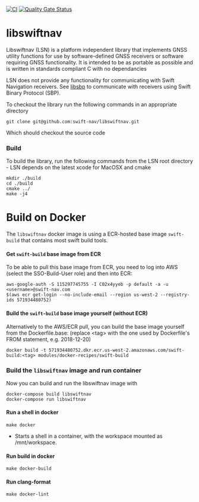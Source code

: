 [![CI](https://github.com/swift-nav/libswiftnav/actions/workflows/ci.yaml/badge.svg)](https://github.com/swift-nav/libswiftnav/actions/workflows/ci.yaml)
[![Quality Gate Status](https://sonarcloud.io/api/project_badges/measure?project=swift-nav_libswiftnav&metric=alert_status)](https://sonarcloud.io/dashboard?id=swift-nav_libswiftnav)


libswiftnav
===========

Libswiftnav (LSN) is a platform independent library that implements GNSS utility functions for use by software-defined GNSS receivers or software requiring GNSS functionality. It is intended to be as portable as possible and is written in standards compliant C with no dependancies

LSN does not provide any functionality for communicating with Swift Navigation receivers.  See [libsbp](https://github.com/swift-nav/libsbp) to communicate with receivers using Swift Binary Protocol (SBP).

To checkout the library run the following commands in an appropriate directory
```
git clone git@github.com:swift-nav/libswiftnav.git
```
Which should checkout the source code

### Build
To build the library, run the following commands from the LSN root directory - LSN depends on the latest xcode for MacOSX and cmake
```
mkdir ./build
cd ./build
cmake ../
make -j4
```

# Build on Docker

The `libswiftnav` docker image is using a ECR-hosted base image `swift-build` that contains most swift build tools.

#### Get `swift-build` base image from ECR

To be able to pull this base image from ECR, you need to log into AWS (select the SSO-Build-User role) and then into 
ECR:

    aws-google-auth -S 115297745755 -I C02x4yyeb -p default -a -u <username>@swift-nav.com
    $(aws ecr get-login --no-include-email --region us-west-2 --registry-ids 571934480752)

#### Build the `swift-build` base image yourself (without ECR)

Alternatively to the AWS/ECR pull, you can build the base image yourself from the Dockerfile.base:
(replace \<tag\> with the one used by Dockerfile's FROM statement, e.g. 2018-12-20)

    docker build -t 571934480752.dkr.ecr.us-west-2.amazonaws.com/swift-build:<tag> modules/docker-recipes/swift-build

### Build the `libswiftnav` image and run container

Now you can build and run the libswiftnav image with

    docker-compose build libswiftnav
    docker-compose run libswiftnav 

#### Run a shell in docker

    make docker

- Starts a shell in a container, with the workspace mounted as /mnt/workspace.

#### Run build in docker

    make docker-build
    
#### Run clang-format

    make docker-lint
